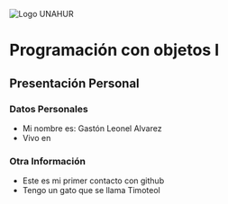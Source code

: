 ![Logo UNAHUR](./UNAHUR.png)

# Programación con objetos I
## Presentación Personal

### Datos Personales
- Mi nombre es: Gastón Leonel Alvarez
- Vivo en


### Otra Información
- Este es mi primer contacto con github
- Tengo un gato que se llama Timoteol
